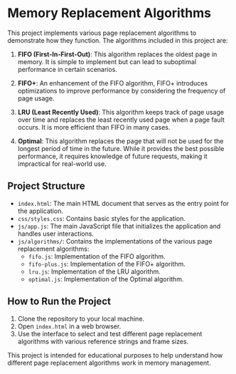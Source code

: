 # Memory Replacement Algorithms

This project implements various page replacement algorithms to demonstrate how they function. The algorithms included in this project are:

1. **FIFO (First-In-First-Out)**: This algorithm replaces the oldest page in memory. It is simple to implement but can lead to suboptimal performance in certain scenarios.

2. **FIFO+**: An enhancement of the FIFO algorithm, FIFO+ introduces optimizations to improve performance by considering the frequency of page usage.

3. **LRU (Least Recently Used)**: This algorithm keeps track of page usage over time and replaces the least recently used page when a page fault occurs. It is more efficient than FIFO in many cases.

4. **Optimal**: This algorithm replaces the page that will not be used for the longest period of time in the future. While it provides the best possible performance, it requires knowledge of future requests, making it impractical for real-world use.

## Project Structure

- `index.html`: The main HTML document that serves as the entry point for the application.
- `css/styles.css`: Contains basic styles for the application.
- `js/app.js`: The main JavaScript file that initializes the application and handles user interactions.
- `js/algorithms/`: Contains the implementations of the various page replacement algorithms:
  - `fifo.js`: Implementation of the FIFO algorithm.
  - `fifo-plus.js`: Implementation of the FIFO+ algorithm.
  - `lru.js`: Implementation of the LRU algorithm.
  - `optimal.js`: Implementation of the Optimal algorithm.

## How to Run the Project

1. Clone the repository to your local machine.
2. Open `index.html` in a web browser.
3. Use the interface to select and test different page replacement algorithms with various reference strings and frame sizes.

This project is intended for educational purposes to help understand how different page replacement algorithms work in memory management.